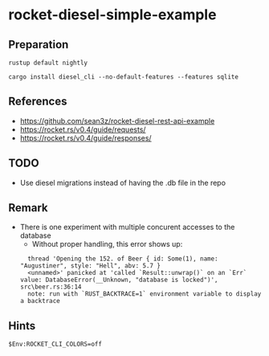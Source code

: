 # rocket-diesel-simple-example

## Preparation
`rustup default nightly`

`cargo install diesel_cli --no-default-features --features sqlite`

## References
* https://github.com/sean3z/rocket-diesel-rest-api-example
* https://rocket.rs/v0.4/guide/requests/
* https://rocket.rs/v0.4/guide/responses/

## TODO
* Use diesel migrations instead of having the .db file in the repo

## Remark
* There is one experiment with multiple concurent accesses to the database
  - Without proper handling, this error shows up:
  ~~~
    thread 'Opening the 152. of Beer { id: Some(1), name: "Augustiner", style: "Hell", abv: 5.7 }
    <unnamed>' panicked at 'called `Result::unwrap()` on an `Err` value: DatabaseError(__Unknown, "database is locked")', src\beer.rs:36:14
    note: run with `RUST_BACKTRACE=1` environment variable to display a backtrace
  ~~~

## Hints
`$Env:ROCKET_CLI_COLORS=off`